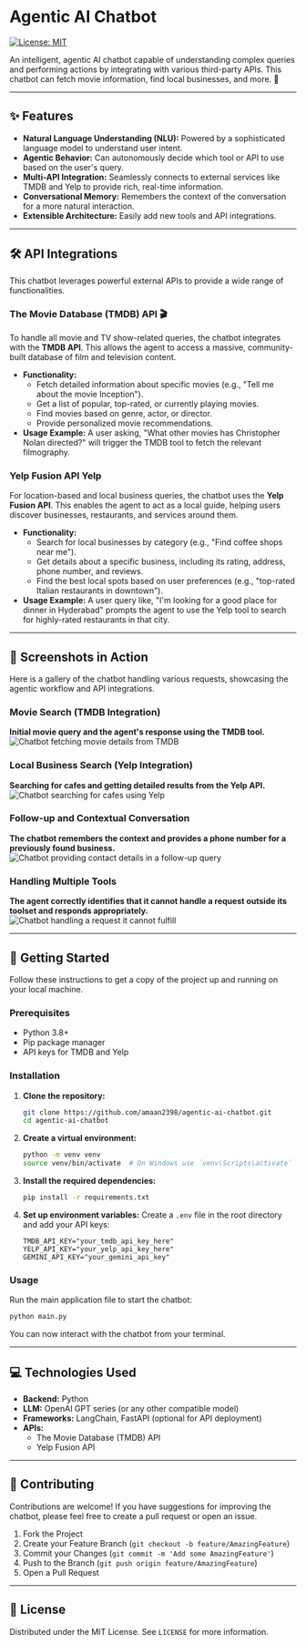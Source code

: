 # Agentic AI Chatbot

[![License: MIT](https://img.shields.io/badge/License-MIT-yellow.svg)](https://opensource.org/licenses/MIT)

An intelligent, agentic AI chatbot capable of understanding complex queries and performing actions by integrating with various third-party APIs. This chatbot can fetch movie information, find local businesses, and more. 🤖



---

## ✨ Features

* **Natural Language Understanding (NLU):** Powered by a sophisticated language model to understand user intent.
* **Agentic Behavior:** Can autonomously decide which tool or API to use based on the user's query.
* **Multi-API Integration:** Seamlessly connects to external services like TMDB and Yelp to provide rich, real-time information.
* **Conversational Memory:** Remembers the context of the conversation for a more natural interaction.
* **Extensible Architecture:** Easily add new tools and API integrations.

---

## 🛠️ API Integrations

This chatbot leverages powerful external APIs to provide a wide range of functionalities.

### The Movie Database (TMDB) API 🎬

To handle all movie and TV show-related queries, the chatbot integrates with the **TMDB API**. This allows the agent to access a massive, community-built database of film and television content.

* **Functionality:**
    * Fetch detailed information about specific movies (e.g., "Tell me about the movie Inception").
    * Get a list of popular, top-rated, or currently playing movies.
    * Find movies based on genre, actor, or director.
    * Provide personalized movie recommendations.
* **Usage Example:** A user asking, "What other movies has Christopher Nolan directed?" will trigger the TMDB tool to fetch the relevant filmography.



### Yelp Fusion API  Yelp

For location-based and local business queries, the chatbot uses the **Yelp Fusion API**. This enables the agent to act as a local guide, helping users discover businesses, restaurants, and services around them.

* **Functionality:**
    * Search for local businesses by category (e.g., "Find coffee shops near me").
    * Get details about a specific business, including its rating, address, phone number, and reviews.
    * Find the best local spots based on user preferences (e.g., "top-rated Italian restaurants in downtown").
* **Usage Example:** A user query like, "I'm looking for a good place for dinner in Hyderabad" prompts the agent to use the Yelp tool to search for highly-rated restaurants in that city.



---

## 📸 Screenshots in Action

Here is a gallery of the chatbot handling various requests, showcasing the agentic workflow and API integrations.

### Movie Search (TMDB Integration)

**Initial movie query and the agent's response using the TMDB tool.**
![Chatbot fetching movie details from TMDB](static/screenshots/screenshot2.png)

### Local Business Search (Yelp Integration)

**Searching for cafes and getting detailed results from the Yelp API.**
![Chatbot searching for cafes using Yelp](static/screenshots/screenshot1.png)

### Follow-up and Contextual Conversation

**The chatbot remembers the context and provides a phone number for a previously found business.**
![Chatbot providing contact details in a follow-up query](static/screenshots/screenshot3.png)

### Handling Multiple Tools

**The agent correctly identifies that it cannot handle a request outside its toolset and responds appropriately.**
![Chatbot handling a request it cannot fulfill](static/screenshots/screenshot4.png)

---

## 🚀 Getting Started

Follow these instructions to get a copy of the project up and running on your local machine.

### Prerequisites

* Python 3.8+
* Pip package manager
* API keys for TMDB and Yelp

### Installation

1.  **Clone the repository:**
    ```sh
    git clone https://github.com/amaan2398/agentic-ai-chatbot.git
    cd agentic-ai-chatbot
    ```

2.  **Create a virtual environment:**
    ```sh
    python -m venv venv
    source venv/bin/activate  # On Windows use `venv\Scripts\activate`
    ```

3.  **Install the required dependencies:**
    ```sh
    pip install -r requirements.txt
    ```

4.  **Set up environment variables:**
    Create a `.env` file in the root directory and add your API keys:
    ```
    TMDB_API_KEY="your_tmdb_api_key_here"
    YELP_API_KEY="your_yelp_api_key_here"
    GEMINI_API_KEY="your_gemini_api_key"
    ```

### Usage

Run the main application file to start the chatbot:
```sh
python main.py
````

You can now interact with the chatbot from your terminal.

-----

## 💻 Technologies Used

  * **Backend:** Python
  * **LLM:** OpenAI GPT series (or any other compatible model)
  * **Frameworks:** LangChain, FastAPI (optional for API deployment)
  * **APIs:**
      * The Movie Database (TMDB) API
      * Yelp Fusion API

-----

## 🤝 Contributing

Contributions are welcome\! If you have suggestions for improving the chatbot, please feel free to create a pull request or open an issue.

1.  Fork the Project
2.  Create your Feature Branch (`git checkout -b feature/AmazingFeature`)
3.  Commit your Changes (`git commit -m 'Add some AmazingFeature'`)
4.  Push to the Branch (`git push origin feature/AmazingFeature`)
5.  Open a Pull Request

-----

## 📜 License

Distributed under the MIT License. See `LICENSE` for more information.
